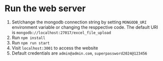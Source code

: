 # Run the web server

1. Set/change the mongodb connection string by setting `MONGODB_URI` environment variable or changing the resppective code. The default URI is `mongodb://localhost:27017/excel_file_upload` 
2. Run `npm install`
3. Run `npm run start`
3. Visit `localhost:3001` to access the website
4. Default credentials are `admin@admin.com`, `superpassword2024@123456`